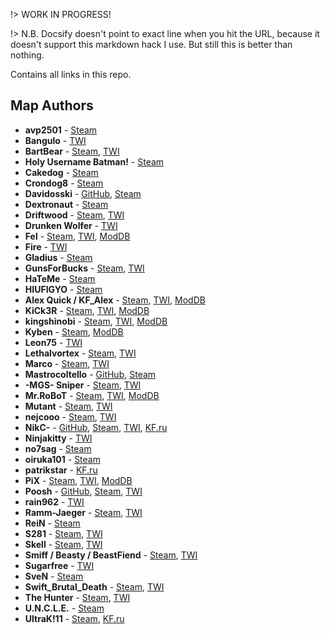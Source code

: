 !> WORK IN PROGRESS!

!> N.B. Docsify doesn't point to exact line when you hit the URL, because it doesn't support this markdown hack I use. But still this is better than nothing.

Contains all links in this repo.

<!-- ## Templates

[*NAME*](Docs/../_links.md#NAME)
<a name="NAME"></a>**NAME** - [Steam](), [TWI](), [ModDB]()
<https://steamid.io/lookup/>
-->

<!-- Link order should be:

```text
Github -> Steam (steamID64 links) -> Forums -> Other sites.
```
-->

## Map Authors

- <a name="avp2501"></a>**avp2501** - [Steam](https://steamcommunity.com/profiles/76561197966104966)
- <a name="Bangulo"></a>**Bangulo** - [TWI](https://forums.tripwireinteractive.com/index.php?members/bangulo.44593/)
- <a name="BartBear"></a>**BartBear** - [Steam](https://steamcommunity.com/profiles/76561197985180572), [TWI](https://forums.tripwireinteractive.com/index.php?members/bartbear.10971/)
- <a name="Batman"></a>**Holy Username Batman!** - [Steam](https://steamcommunity.com/profiles/76561198134059371)
- <a name="Cakedog"></a>**Cakedog** - [Steam](https://steamcommunity.com/profiles/76561197981882240)
- <a name="Crondog8"></a>**Crondog8** - [Steam](https://steamcommunity.com/profiles/76561198076378149)
- <a name="Davidosski"></a>**Davidosski** - [GitHub](https://github.com/davidoskky), [Steam](https://steamcommunity.com/profiles/76561198023046954)
- <a name="Dextronaut"></a>**Dextronaut** - [Steam](https://steamcommunity.com/profiles/76561197989375871)
- <a name="Driftwood"></a>**Driftwood** - [Steam](https://steamcommunity.com/profiles/76561198000586665), [TWI](https://forums.tripwireinteractive.com/index.php?members/driftwood.17335/)
- <a name="Drunken-Wolfer"></a>**Drunken Wolfer** - [TWI](https://forums.tripwireinteractive.com/index.php?members/drunken-wolfer.26449/)
- <a name="Fel"></a>**Fel** - [Steam](https://steamcommunity.com/profiles/76561197995894004), [TWI](https://forums.tripwireinteractive.com/index.php?members/fel.18710/), [ModDB](https://www.moddb.com/members/fel350)
- <a name="Fire"></a>**Fire** - [TWI](https://forums.tripwireinteractive.com/index.php?members/thearcade.46198/)
- <a name="Gladius"></a>**Gladius** - [Steam](https://steamcommunity.com/profiles/76561197995382130)
- <a name="GunsForBucks"></a>**GunsForBucks** - [Steam](https://steamcommunity.com/profiles/76561198011580188), [TWI](https://forums.tripwireinteractive.com/index.php?members/gunsforbucks.67565/)
- <a name="HaTeMe"></a>**HaTeMe** - [Steam](https://steamcommunity.com/profiles/76561197984742762)
- <a name="HIUFIGYO"></a>**HIUFIGYO** - [Steam](https://steamcommunity.com/profiles/76561198025403716)
- <a name="KF_Alex"></a>**Alex Quick / KF_Alex** - [Steam](https://steamcommunity.com/profiles/76561197968508560), [TWI](https://forums.tripwireinteractive.com/index.php?members/alex_kf.5286/), [ModDB](https://www.moddb.com/members/aj-quick)
- <a name="KiCk3R"></a>**KiCk3R** - [Steam](https://steamcommunity.com/profiles/76561197976745875), [TWI](https://forums.tripwireinteractive.com/index.php?members/kick3r.14247/), [ModDB](https://www.moddb.com/members/kick3r)
- <a name="kingshinobi"></a>**kingshinobi** - [Steam](https://steamcommunity.com/profiles/76561198011749270), [TWI](https://forums.tripwireinteractive.com/index.php?members/kingshinobi.18083/), [ModDB](https://www.moddb.com/members/kingshinobi)
- <a name="Kyben"></a>**Kyben** - [Steam](https://steamcommunity.com/profiles/76561197972059603), [ModDB](https://www.moddb.com/members/kyben)
- <a name="Leon75"></a>**Leon75** - [TWI](https://forums.tripwireinteractive.com/index.php?members/leon75.18860/)
- <a name="Lethalvortex"></a>**Lethalvortex** - [Steam](https://steamcommunity.com/profiles/76561197964736311), [TWI](https://forums.tripwireinteractive.com/index.php?members/lethalvortex.15503/)
- <a name="Marco"></a>**Marco** - [Steam](https://steamcommunity.com/profiles/76561197975509070), [TWI](https://forums.tripwireinteractive.com/index.php?members/marco.16535/)
- <a name="Mastrocoltello"></a>**Mastrocoltello** - [GitHub](https://github.com/Mastrocoltello), [Steam](https://steamcommunity.com/profiles/76561198067319883)
- <a name="mgs-sniper"></a>**-MGS- Sniper** - [Steam](https://steamcommunity.com/profiles/76561197974280957), [TWI](https://forums.tripwireinteractive.com/index.php?members/mgs-sniper.32673/)
- <a name="Mr.RoBoT"></a>**Mr.RoBoT** - [Steam](https://steamcommunity.com/profiles/76561198001963942), [TWI](https://forums.tripwireinteractive.com/index.php?members/robot.14267/), [ModDB](https://www.moddb.com/members/robot-n002)
- <a name="Mutant"></a>**Mutant** - [Steam](https://steamcommunity.com/profiles/76561197985619606), [TWI](https://forums.tripwireinteractive.com/index.php?members/themutant.50852/)
- <a name="nejcooo"></a>**nejcooo** - [Steam](https://steamcommunity.com/profiles/76561198008041378), [TWI](https://forums.tripwireinteractive.com/index.php?members/nejcooo.50464/)
- <a name="nikc"></a>**NikC-** - [GitHub](https://github.com/Shtoyan), [Steam](https://steamcommunity.com/profiles/76561198044316328 ), [TWI](https://forums.tripwireinteractive.com/index.php?members/nikc.69495/), [KF.ru](http://killingfloor.ru/xforum/members/wipemaster.8929/)
- <a name="Ninjakitty"></a>**Ninjakitty** - [TWI](https://forums.tripwireinteractive.com/index.php?members/ninjakitty.16503/)
- <a name="no7sag"></a>**no7sag** - [Steam](https://steamcommunity.com/profiles/76561198062408527)
- <a name="oiruka101"></a>**oiruka101** - [Steam](https://steamcommunity.com/profiles/76561198055608862)
- <a name="patrikstar"></a>**patrikstar** - [KF.ru](http://killingfloor.ru/xforum/members/patrikstar.1181/)
- <a name="PiX"></a>**PiX** - [Steam](https://steamcommunity.com/profiles/76561197971302918), [TWI](https://forums.tripwireinteractive.com/index.php?members/pix.14239/), [ModDB](https://www.moddb.com/members/elpix)
- <a name="Poosh"></a>**Poosh** - [GitHub](https://github.com/poosh), [Steam](https://steamcommunity.com/profiles/76561197992537591), [TWI](https://forums.tripwireinteractive.com/index.php?members/poosh.29614/)
- <a name="rain962"></a>**rain962** - [TWI](https://forums.tripwireinteractive.com/index.php?members/rain962.26367/)
- <a name="Ramm-Jaeger"></a>**Ramm-Jaeger** - [Steam](https://steamcommunity.com/profiles/76561197966407225), [TWI](https://forums.tripwireinteractive.com/index.php?members/tw-ramm-jaeger.2/)
- <a name="ReiN"></a>**ReiN** - [Steam](https://steamcommunity.com/profiles/76561198060874988)
- <a name="S281"></a>**S281** - [Steam](https://steamcommunity.com/profiles/76561198080120483), [TWI](https://forums.tripwireinteractive.com/index.php?members/s281.20966/)
- <a name="Skell"></a>**Skell** - [Steam](https://steamcommunity.com/profiles/76561198839666949), [TWI](https://forums.tripwireinteractive.com/index.php?members/skell.58324/)
- <a name="Smiff"></a>**Smiff / Beasty / BeastFiend** - [Steam](https://steamcommunity.com/profiles/76561197995233881), [TWI](https://forums.tripwireinteractive.com/index.php?members/smiff.19387/)
- <a name="Sugarfree"></a>**Sugarfree** - [TWI](https://forums.tripwireinteractive.com/index.php?members/sugarfree.23579/)
- <a name="SveN"></a>**SveN** - [Steam](https://steamcommunity.com/profiles/76561198098795804)
- <a name="Swift_Brutal_Death"></a>**Swift_Brutal_Death** - [Steam](https://steamcommunity.com/profiles/76561198011700695), [TWI](https://forums.tripwireinteractive.com/index.php?members/swift-brutal-death.18878/)
- <a name="The_Hunter"></a>**The Hunter** - [Steam](https://steamcommunity.com/profiles/76561198054125031), [TWI](https://forums.tripwireinteractive.com/index.php?members/the-hunter.67437/)
- <a name="U.N.C.L.E."></a>**U.N.C.L.E.** - [Steam](https://steamcommunity.com/profiles/76561198047372370)
- <a name="UltraK!11"></a>**UltraK!11** - [Steam](https://steamcommunity.com/profiles/76561198074598456), [KF.ru](http://killingfloor.ru/xforum/members/ultrakill.4625/)
